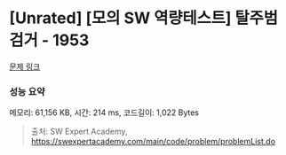 # [Unrated] [모의 SW 역량테스트] 탈주범 검거 - 1953 

[문제 링크](https://swexpertacademy.com/main/code/problem/problemDetail.do?contestProbId=AV5PpLlKAQ4DFAUq) 

### 성능 요약

메모리: 61,156 KB, 시간: 214 ms, 코드길이: 1,022 Bytes



> 출처: SW Expert Academy, https://swexpertacademy.com/main/code/problem/problemList.do